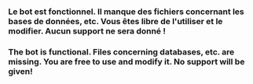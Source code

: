 ### Le bot est fonctionnel. Il manque des fichiers concernant les bases de données, etc. Vous êtes libre de l'utiliser et le modifier. Aucun support ne sera donné !
### The bot is functional. Files concerning databases, etc. are missing. You are free to use and modify it. No support will be given!
